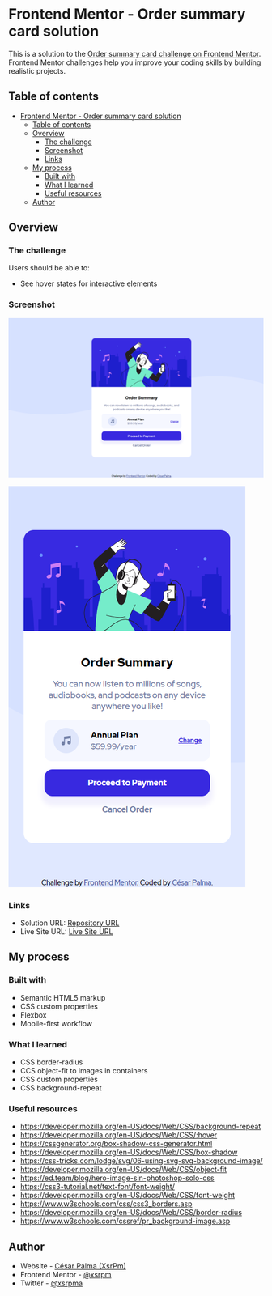 # Frontend Mentor - Order summary card solution

This is a solution to the [Order summary card challenge on Frontend Mentor](https://www.frontendmentor.io/challenges/order-summary-component-QlPmajDUj). Frontend Mentor challenges help you improve your coding skills by building realistic projects.

## Table of contents

- [Frontend Mentor - Order summary card solution](#frontend-mentor---order-summary-card-solution)
  - [Table of contents](#table-of-contents)
  - [Overview](#overview)
    - [The challenge](#the-challenge)
    - [Screenshot](#screenshot)
    - [Links](#links)
  - [My process](#my-process)
    - [Built with](#built-with)
    - [What I learned](#what-i-learned)
    - [Useful resources](#useful-resources)
  - [Author](#author)

## Overview

### The challenge

Users should be able to:

- See hover states for interactive elements

### Screenshot

![Desktop image](./screenshot-desktop.png)

![Mobile image](./screenshot-mobile.png)

### Links

- Solution URL: [Repository URL](https://github.com/xsrpm/standard-web-projects/tree/master/css/order-summary-component)
- Live Site URL: [Live Site URL](https://xsrpm.github.io/standard-web-projects/css/order-summary-component/)

## My process

### Built with

- Semantic HTML5 markup
- CSS custom properties
- Flexbox
- Mobile-first workflow

### What I learned

- CSS border-radius
- CCS object-fit to images in containers
- CSS custom properties
- CSS background-repeat

### Useful resources

- https://developer.mozilla.org/en-US/docs/Web/CSS/background-repeat
- https://developer.mozilla.org/en-US/docs/Web/CSS/:hover
- https://cssgenerator.org/box-shadow-css-generator.html
- https://developer.mozilla.org/en-US/docs/Web/CSS/box-shadow
- https://css-tricks.com/lodge/svg/06-using-svg-svg-background-image/
- https://developer.mozilla.org/en-US/docs/Web/CSS/object-fit
- https://ed.team/blog/hero-image-sin-photoshop-solo-css
- https://css3-tutorial.net/text-font/font-weight/
- https://developer.mozilla.org/en-US/docs/Web/CSS/font-weight
- https://www.w3schools.com/css/css3_borders.asp
- https://developer.mozilla.org/en-US/docs/Web/CSS/border-radius
- https://www.w3schools.com/cssref/pr_background-image.asp

## Author

- Website - [César Palma (XsrPm)](https://xsrpm.github.io)
- Frontend Mentor - [@xsrpm](https://www.frontendmentor.io/profile/xsrpm)
- Twitter - [@xsrpma](https://www.twitter.com/xsrpma)
